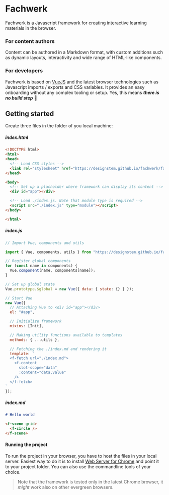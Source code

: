 # Fachwerk

Fachwerk is a Javascript framework for creating interactive learning materials in the browser.

### For content authors

Content can be authored in a Markdown format, with custom additions such as dynamic layouts, interactivity and wide range of HTML-like components.

### For developers

Fachwerk is based on [VueJS](https://vuejs.org) and the latest browser technologies such as Javascript imports / exports and CSS variables. It provides an easy onboarding without any complex tooling or setup. Yes, this means ***there is no build step*** 🦄

## Getting started

Create three files in the folder of you local machine:

##### index.html

```html
<!DOCTYPE html>
<html>
<head>
  <!-- Load CSS styles -->
  <link rel="stylesheet" href="https://designstem.github.io/fachwerk/fachwerk.css">
</head>

<body>
  <!-- Set up a placholder where framework can display its content -->
  <div id="app"></div>  

  <!-- Load ./index.js. Note that module type is required -->
  <script src="./index.js" type="module"></script>  
</body>

</html>
```

##### index.js

```js
// Import Vue, components and utils

import { Vue, components, utils } from "https://designstem.github.io/fachwerk/fachwerk.js";

// Register global components
for (const name in components) {
  Vue.component(name, components[name]);
}

// Set up global state
Vue.prototype.$global = new Vue({ data: { state: {} } });

// Start Vue
new Vue({
  // Attaching Vue to <div id="app"></div>
  el: "#app",

  // Initialize framework
  mixins: [Init],

  // Making utility functions available to templates
  methods: { ...utils },

  // Fetching the ./index.md and rendering it
  template: `                         
  <f-fetch url="./index.md">
    <f-content
      slot-scope="data"
      :content="data.value"
    />
  </f-fetch>
`
});
```

##### index.md

```md
# Hello world

<f-scene grid>
  <f-circle />
</f-scene>
```
#### Running the project

To run the project in your browser, you have to host the files in your local server. Easiest way to do it is to install [Web Server for Chrome](https://chrome.google.com/webstore/detail/web-server-for-chrome/ofhbbkphhbklhfoeikjpcbhemlocgigb?hl=en) and point it to your project folder. You can also use the commandline tools of your choice.

> Note that the framework is tested only in the latest Chrome browser, it *might* work also on other evergreen browsers.
